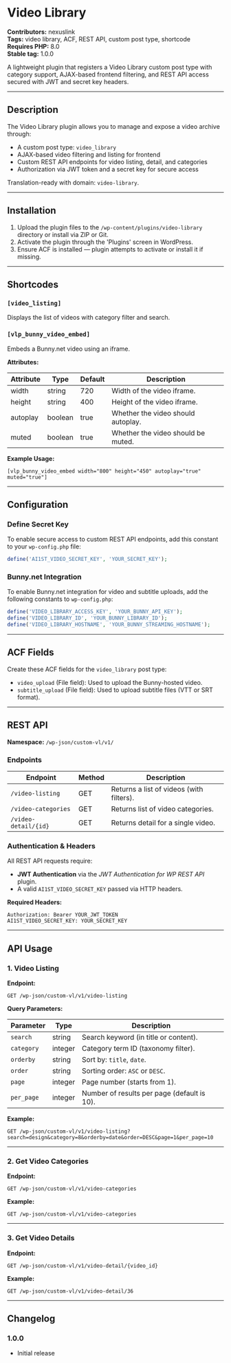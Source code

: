 
# Video Library

**Contributors:** nexuslink  
**Tags:** video library, ACF, REST API, custom post type, shortcode  
**Requires PHP:** 8.0  
**Stable tag:** 1.0.0  

A lightweight plugin that registers a Video Library custom post type with category support, AJAX-based frontend filtering, and REST API access secured with JWT and secret key headers.

---

## Description

The Video Library plugin allows you to manage and expose a video archive through:

- A custom post type: `video_library`
- AJAX-based video filtering and listing for frontend
- Custom REST API endpoints for video listing, detail, and categories
- Authorization via JWT token and a secret key for secure access

Translation-ready with domain: `video-library`.

---

## Installation

1. Upload the plugin files to the `/wp-content/plugins/video-library` directory or install via ZIP or Git.
2. Activate the plugin through the 'Plugins' screen in WordPress.
3. Ensure ACF is installed — plugin attempts to activate or install it if missing.

---

## Shortcodes

### `[video_listing]`
Displays the list of videos with category filter and search.

### `[vlp_bunny_video_embed]`
Embeds a Bunny.net video using an iframe.

**Attributes:**

| Attribute | Type    | Default | Description                                |
|-----------|---------|---------|--------------------------------------------|
| width     | string  | 720     | Width of the video iframe.                 |
| height    | string  | 400     | Height of the video iframe.                |
| autoplay  | boolean | true    | Whether the video should autoplay.         |
| muted     | boolean | true    | Whether the video should be muted.         |

**Example Usage:**

```shortcode
[vlp_bunny_video_embed width="800" height="450" autoplay="true" muted="true"]
```

---

## Configuration

### Define Secret Key

To enable secure access to custom REST API endpoints, add this constant to your `wp-config.php` file:

```php
define('AI1ST_VIDEO_SECRET_KEY', 'YOUR_SECRET_KEY');
```

### Bunny.net Integration

To enable Bunny.net integration for video and subtitle uploads, add the following constants to `wp-config.php`:

```php
define('VIDEO_LIBRARY_ACCESS_KEY', 'YOUR_BUNNY_API_KEY');
define('VIDEO_LIBRARY_ID', 'YOUR_BUNNY_LIBRARY_ID');
define('VIDEO_LIBRARY_HOSTNAME', 'YOUR_BUNNY_STREAMING_HOSTNAME');
```

---

## ACF Fields

Create these ACF fields for the `video_library` post type:

- `video_upload` (File field): Used to upload the Bunny-hosted video.
- `subtitle_upload` (File field): Used to upload subtitle files (VTT or SRT format).

---

## REST API

**Namespace:** `/wp-json/custom-vl/v1/`

### Endpoints

| Endpoint               | Method | Description                               |
|------------------------|--------|-------------------------------------------|
| `/video-listing`       | GET    | Returns a list of videos (with filters).  |
| `/video-categories`    | GET    | Returns list of video categories.         |
| `/video-detail/{id}`   | GET    | Returns detail for a single video.        |

### Authentication & Headers

All REST API requests require:

- **JWT Authentication** via the *JWT Authentication for WP REST API* plugin.
- A valid `AI1ST_VIDEO_SECRET_KEY` passed via HTTP headers.

**Required Headers:**

```
Authorization: Bearer YOUR_JWT_TOKEN
AI1ST_VIDEO_SECRET_KEY: YOUR_SECRET_KEY
```

---

## API Usage

### 1. Video Listing

**Endpoint:**

```
GET /wp-json/custom-vl/v1/video-listing
```

**Query Parameters:**

| Parameter  | Type    | Description                                 |
|------------|---------|---------------------------------------------|
| `search`     | string  | Search keyword (in title or content).       |
| `category`   | integer | Category term ID (taxonomy filter).         |
| `orderby`    | string  | Sort by: `title`, `date`.                   |
| `order`      | string  | Sorting order: `ASC` or `DESC`.             |
| `page`       | integer | Page number (starts from 1).                |
| `per_page`   | integer | Number of results per page (default is 10). |

**Example:**

```
GET /wp-json/custom-vl/v1/video-listing?search=design&category=8&orderby=date&order=DESC&page=1&per_page=10
```

---

### 2. Get Video Categories

**Endpoint:**

```
GET /wp-json/custom-vl/v1/video-categories
```

**Example:**

```
GET /wp-json/custom-vl/v1/video-categories
```

---

### 3. Get Video Details

**Endpoint:**

```
GET /wp-json/custom-vl/v1/video-detail/{video_id}
```

**Example:**

```
GET /wp-json/custom-vl/v1/video-detail/36
```

---

## Changelog

### 1.0.0

- Initial release

